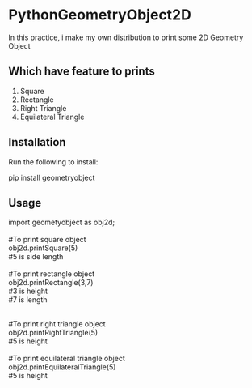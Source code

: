 # PythonGeometryObject2D
In this practice, i make my own distribution to print some 2D Geometry Object

Which have feature to prints
--
1. Square
2. Rectangle
3. Right Triangle
4. Equilateral Triangle

Installation
--
Run the following to install:

pip install geometryobject

Usage
--
import geometyobject as obj2d;<br><br>
#To print square object<br>
obj2d.printSquare(5)<br>
#5 is side length<br>
<br>
#To print rectangle object<br>
obj2d.printRectangle(3,7)<br>
#3 is height<br>
#7 is length<br>

<br>
#To print right triangle object<br>
obj2d.printRightTriangle(5)<br>
#5 is height<br>

<br>
#To print equilateral triangle object<br>
obj2d.printEquilateralTriangle(5)<br>
#5 is height
